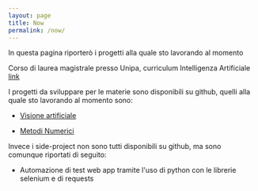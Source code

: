 ```yaml
---
layout: page
title: Now
permalink: /now/
---
```


In questa pagina riporterò i progetti alla quale sto lavorando al momento

Corso di laurea magistrale presso Unipa, curriculum Intelligenza Artificiale [link](https://www.unipa.it/dipartimenti/ingegneria/cds/ingegneriainformatica2035/?pagina=insegnamenti)

I progetti da sviluppare per le materie sono disponibili su github, quelli alla quale sto lavorando al momento sono:

- [Visione artificiale](https://github.com/Montenigri/VisioneArtificiale)
  
- [Metodi Numerici](https://github.com/Montenigri/Splines)
  

Invece i side-project non sono tutti disponibili su github, ma sono comunque riportati di seguito:

- Automazione di test web app tramite l'uso di python con le librerie selenium e di requests